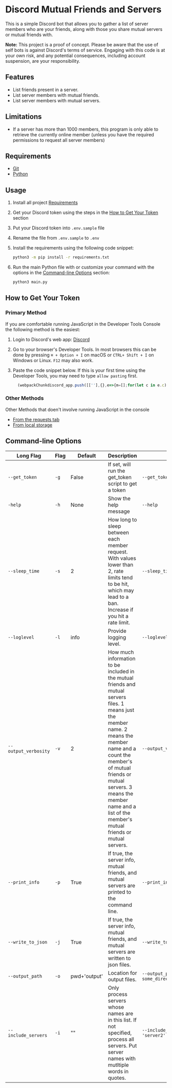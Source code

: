 # Discord Mutual Friends and Servers

This is a simple Discord bot that allows you to gather a list of server members who are your friends, along with those you share mutual servers or mutual friends with.

**Note:**
This project is a proof of concept. Please be aware that the use of self bots is against Discord's terms of service. Engaging with this code is at your own risk, and any potential consequences, including account suspension, are your responsibility.

## Features

- List friends present in a server.
- List server members with mutual friends.
- List server members with mutual servers.

## Limitations

- If a server has more than 1000 members, this program is only able to retrieve
  the currently online member (unless you have the required permissions to
  request all server members)

## Requirements

- [Git](https://git-scm.com/downloads)
- [Python](https://www.python.org/downloads/)

## Usage

1. Install all project [Requirements](#requirements)
2. Get your Discord token using the steps in the [How to Get Your Token](#how-to-get-your-token) section
3. Put your Discord token into `.env.sample` file
4. Rename the file from `.env.sample` to `.env`
5. Install the requirements using the following code snippet:

   ```bash
   python3 -m pip install -r requirements.txt
   ```

6. Run the main Python file with or customize your command with the options in the [Command-line Options](#command-line-options) section:

   ```bash
   python3 main.py
   ```

## How to Get Your Token

### Primary Method

If you are comfortable running JavaScript in the Developer Tools Console the following method is the easiest:

1. Login to Discord's web app: [Discord](https://discordapp.com/)
2. Go to your browser's Developer Tools. In most browsers this can be done by pressing `⌘ + Option + I` on macOS or `CTRL+ Shift + I` on Windows or Linux. `F12` may also work.
3. Paste the code snippet below. If this is your first time using the Developer Tools, you may need to type `allow pasting` first.

   ```javascript
     (webpackChunkdiscord_app.push([[''],{},e=>{m=[];for(let c in e.c)m.push(e.c[c])}]),m).find(m=>m?.exports?.default?.getToken!==void 0).exports.default.getToken()
   ```

### Other Methods

Other Methods that doen't involve running JavaScript in the console

- [From the requests tab](https://gist.github.com/MarvNC/e601f3603df22f36ebd3102c501116c6)
- [From local storage](https://www.androidauthority.com/get-discord-token-3149920/)

## Command-line Options

| Long Flag            | Flag | Default      | Description                                                                                                                                                                                                                                                                                  | Example                                            |
| -------------------- | ---- | ------------ | -------------------------------------------------------------------------------------------------------------------------------------------------------------------------------------------------------------------------------------------------------------------------------------------- | -------------------------------------------------- |
| `--get_token`        | `-g` | False        | If set, will run the get_token script to get a token                                                                                                                                                                                                                                     | `--get_token`                                      |
| `-help`              | `-h` | None         | Show the help message                                                                                                                                                                                                                                                                        | `--help`                                           |
| `--sleep_time`       | `-s` | 2            | How long to sleep between each member request. With values lower than 2, rate limits tend to be hit, which may lead to a ban. Increase if you hit a rate limit.                                                                                                                              | `--sleep_time 3`                                   |
| `--loglevel`         | `-l` | info         | Provide logging level.                                                                                                                                                                                                                                                                       | `--loglevel debug`                                 |
| `--output_verbosity` | `-v` | 2            | How much information to be included in the mutual friends and mutual servers files. 1 means just the member name. 2 means the member name and a count the member's of mutual friends or mutual servers. 3 means the member name and a list of the member's mutual friends or mutual servers. | `--output_verbosity 3`                             |
| `--print_info`       | `-p` | True         | If true, the server info, mutual friends, and mutual servers are printed to the command line.                                                                                                                                                                                                | `--print_info False`                               |
| `--write_to_json`    | `-j` | True         | If true, the server info, mutual friends, and mutual servers are written to json files.                                                                                                                                                                                                      | `--write_to_json False`                            |
| `--output_path`      | `-o` | pwd+'output' | Location for output files.                                                                                                                                                                                                                                                                   | `--output_path some_directory/some_subdirectory/`  |
| `--include_servers`  | `-i` | ""           | Only process servers whose names are in this list. If not specified, process all servers. Put server names with mutltiple words in quotes.                                                                                                                                                   | `--include_servers 'server 1' 'server2' 'server3'` |
